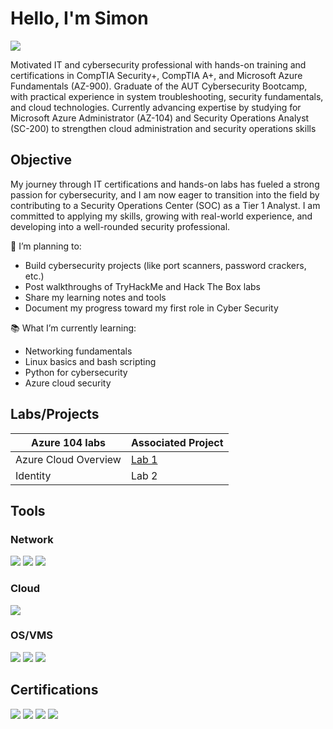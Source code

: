# Hello, I'm Simon 
<a href="https://linkedin.com/in/simondhillon"><img src="https://img.shields.io/badge/-LinkedIn-0072b1?&style=for-the-badge&logo=linkedin&logoColor=white" /></a>

Motivated IT and cybersecurity professional with hands-on training and certifications in CompTIA Security+, CompTIA A+, and Microsoft Azure Fundamentals (AZ-900). Graduate of the AUT Cybersecurity Bootcamp, with practical experience in system troubleshooting, security fundamentals, and cloud technologies. Currently advancing expertise by studying for Microsoft Azure Administrator (AZ-104) and Security Operations Analyst (SC-200) to strengthen cloud administration and security operations skills

## Objective

My journey through IT certifications and hands-on labs has fueled a strong passion for cybersecurity, and I am now eager to transition into the field by contributing to a Security Operations Center (SOC) as a Tier 1 Analyst. I am committed to applying my skills, growing with real-world experience, and developing into a well-rounded security professional.

🔭 I’m planning to:
- Build cybersecurity projects (like port scanners, password crackers, etc.)
- Post walkthroughs of TryHackMe and Hack The Box labs
- Share my learning notes and tools
- Document my progress toward my first role in Cyber Security

📚 What I’m currently learning:
- Networking fundamentals
- Linux basics and bash scripting
- Python for cybersecurity
- Azure cloud security

## Labs/Projects

| Azure 104 labs                                       | Associated Project         |
|-----------------------------------------------|----------------------------|
| Azure Cloud Overview | <a href="https://github.com/ISIMY1/Lab-01-azure-cloud-overview/blob/main/README.md">Lab 1 |
|  Identity | <a herf="https://github.com/ISIMY1/Lab-2-/tree/main">Lab 2 |

## Tools

### Network
<div>
     <img src="https://img.shields.io/badge/-Kali_Linux-557C94?&style=for-the-badge&logo=Kali-Linux&logoColor=white" />
     <img src="https://img.shields.io/badge/-Wireshark-1BA0E2?&style=for-the-badge&logo=Wireshark&logoColor=white" />
     <img src="https://img.shields.io/badge/-Nmap-FF0000?&style=for-the-badge&logo=Nmap&logoColor=white" />
</div>

### Cloud
<div>
    <img src="https://img.shields.io/badge/-Microsoft_Azure-00A4EF?&style=for-the-badge&logo=Microsoft-Azure&logoColor=white" />
</div>

### OS/VMS
<div>
    <img src="https://img.shields.io/badge/-Windows-0078D6?&style=for-the-badge&logo=Windows&logoColor=white" />
    <img src="https://img.shields.io/badge/-Linux-FCC624?&style=for-the-badge&logo=Linux&logoColor=black" />
     <img src="https://img.shields.io/badge/-Kali_Linux-557C94?&style=for-the-badge&logo=Kali-Linux&logoColor=white" />
</div>

## Certifications
<div>
<img src="https://img.shields.io/badge/-Security%2B-FF0000?&style=for-the-badge&logo=CompTIA&logoColor=white" />
<img src="https://img.shields.io/badge/-AZ--900-007ACC?&style=for-the-badge&logo=Microsoft-Azure&logoColor=white" />
<img src="https://img.shields.io/badge/-A%2B-4D4D4D?&style=for-the-badge&logo=CompTIA&logoColor=white" />
<img src="https://img.shields.io/badge/-AUT%20Cybersecurity%20Bootcamp-006400?&style=for-the-badge&logo=OpenSecurityFoundation&logoColor=white" />
</div>


